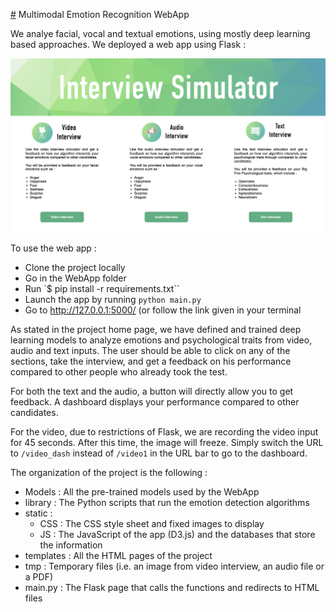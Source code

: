 [#](#) Multimodal Emotion Recognition WebApp

We analye facial, vocal and textual emotions, using mostly deep learning based approaches. We deployed a web app using Flask :

![image](webapp.png)


To use the web app :
- Clone the project locally
- Go in the WebApp folder
- Run `$ pip install -r requirements.txt``
- Launch the app by running `python main.py`
- Go to http://127.0.0.1:5000/ (or follow the link given in your terminal


As stated in the project home page, we have defined and trained deep learning models to analyze emotions and psychological traits from video, audio and text inputs.
The user should be able to click on any of the sections, take the interview, and get a feedback on his performance compared to other people who already took the test.


For both the text and the audio, a button will directly allow you to get feedback. A dashboard displays your performance compared to other candidates.

For the video, due to restrictions of Flask, we are recording the video input for 45 seconds. After this time, the image will freeze. Simply switch the URL to `/video_dash` instead of `/video1` in the URL bar to go to the dashboard.


The organization of the project is the following :

- Models : All the pre-trained models used by the WebApp
- library : The Python scripts that run the emotion detection algorithms
- static :
  - CSS : The CSS style sheet and fixed images to display
  - JS : The JavaScript of the app (D3.js) and the databases that store the information
- templates : All the HTML pages of the project
- tmp : Temporary files (i.e. an image from video interview, an audio file or a PDF)
- main.py : The Flask page that calls the functions and redirects to HTML files

